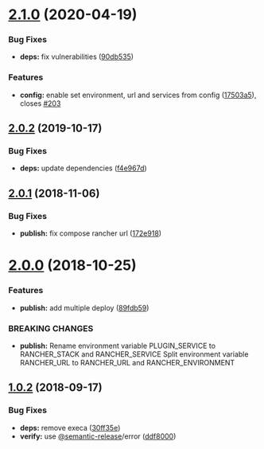 # [2.1.0](https://github.com/lgaticaq/semantic-release-rancher/compare/v2.0.2...v2.1.0) (2020-04-19)


### Bug Fixes

* **deps:** fix vulnerabilities ([90db535](https://github.com/lgaticaq/semantic-release-rancher/commit/90db535e17d97ab6582a7828f090e346610244da))


### Features

* **config:** enable set environment, url and services from config ([17503a5](https://github.com/lgaticaq/semantic-release-rancher/commit/17503a5b6a736643ee7207677ab74deb3d4588a9)), closes [#203](https://github.com/lgaticaq/semantic-release-rancher/issues/203)

## [2.0.2](https://github.com/lgaticaq/semantic-release-rancher/compare/v2.0.1...v2.0.2) (2019-10-17)


### Bug Fixes

* **deps:** update dependencies ([f4e967d](https://github.com/lgaticaq/semantic-release-rancher/commit/f4e967df3a61536ff1a51c2abdee0546650dabd3))

## [2.0.1](https://github.com/lgaticaq/semantic-release-rancher/compare/v2.0.0...v2.0.1) (2018-11-06)


### Bug Fixes

* **publish:** fix compose rancher url ([172e918](https://github.com/lgaticaq/semantic-release-rancher/commit/172e918))

# [2.0.0](https://github.com/lgaticaq/semantic-release-rancher/compare/v1.0.2...v2.0.0) (2018-10-25)


### Features

* **publish:** add multiple deploy ([89fdb59](https://github.com/lgaticaq/semantic-release-rancher/commit/89fdb59))


### BREAKING CHANGES

* **publish:** Rename environment variable PLUGIN_SERVICE to
    RANCHER_STACK and RANCHER_SERVICE
    Split environment variable RANCHER_URL to
    RANCHER_URL and RANCHER_ENVIRONMENT

## [1.0.2](https://github.com/lgaticaq/semantic-release-rancher/compare/v1.0.1...v1.0.2) (2018-09-17)


### Bug Fixes

* **deps:** remove execa ([30ff35e](https://github.com/lgaticaq/semantic-release-rancher/commit/30ff35e))
* **verify:** use [@semantic-release](https://github.com/semantic-release)/error ([ddf8000](https://github.com/lgaticaq/semantic-release-rancher/commit/ddf8000))

